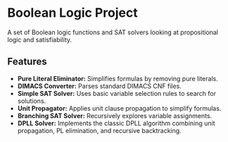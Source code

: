 # Boolean Logic Project

A set of Boolean logic functions and SAT solvers looking at propositional logic and satisfiability.

## Features

- **Pure Literal Eliminator:** Simplifies formulas by removing pure literals.  
- **DIMACS Converter:** Parses standard DIMACS CNF files.  
- **Simple SAT Solver:** Uses basic variable selection rules to search for solutions.  
- **Unit Propagator:** Applies unit clause propagation to simplify formulas.  
- **Branching SAT Solver:** Recursively explores variable assignments.  
- **DPLL Solver:** Implements the classic DPLL algorithm combining unit propagation, PL elimination, and recursive backtracking.
